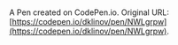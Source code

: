 # 

A Pen created on CodePen.io. Original URL: [https://codepen.io/dklinov/pen/NWLgrpw](https://codepen.io/dklinov/pen/NWLgrpw).


